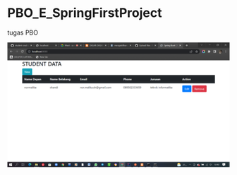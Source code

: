 # PBO_E_SpringFirstProject
tugas PBO 

![Tambah Data](https://github.com/NormalikaShandi/PBO_E/blob/main/Screenshot%20(729).png "Tambah Data")
